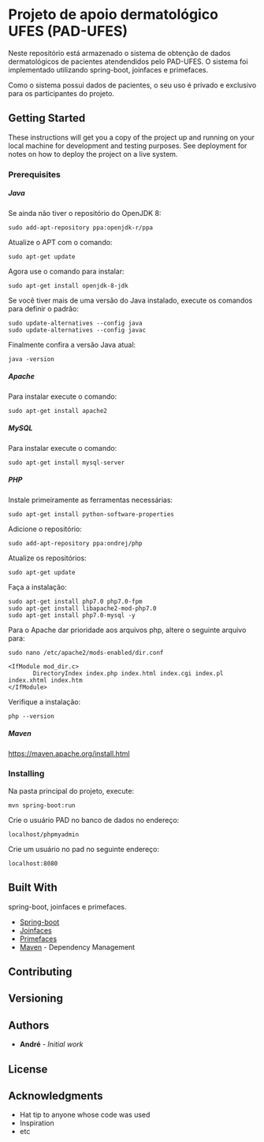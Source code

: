 # Projeto de apoio dermatológico UFES (PAD-UFES)

Neste repositório está armazenado o sistema de obtenção de dados dermatológicos de pacientes atendendidos pelo PAD-UFES. O sistema foi implementado utilizando spring-boot, joinfaces e primefaces.

Como o sistema possui dados de pacientes, o seu uso é privado e exclusivo para os participantes do projeto.

## Getting Started

These instructions will get you a copy of the project up and running on your local machine for development and testing purposes. See deployment for notes on how to deploy the project on a live system.

### Prerequisites

##### Java

Se ainda não tiver o repositório do OpenJDK 8:
```
sudo add-apt-repository ppa:openjdk-r/ppa
```
Atualize o APT com o comando:
```
sudo apt-get update
```
Agora use o comando para instalar:
```
sudo apt-get install openjdk-8-jdk
```
Se você tiver mais de uma versão do Java instalado, execute os comandos para definir o padrão:
```
sudo update-alternatives --config java
sudo update-alternatives --config javac
```
Finalmente confira a versão Java atual:
```
java -version
```

##### Apache

Para instalar execute o comando:
```
sudo apt-get install apache2
```

##### MySQL

Para instalar execute o comando:
```
sudo apt-get install mysql-server
```

##### PHP

Instale primeiramente as ferramentas necessárias:
```
sudo apt-get install python-software-properties
```
Adicione o repositório:
```
sudo add-apt-repository ppa:ondrej/php
```
Atualize os repositórios:
```
sudo apt-get update
```
Faça a instalação:
```
sudo apt-get install php7.0 php7.0-fpm
sudo apt-get install libapache2-mod-php7.0
sudo apt-get install php7.0-mysql -y
```
Para o Apache dar prioridade aos arquivos php, altere o seguinte arquivo para:
```
sudo nano /etc/apache2/mods-enabled/dir.conf

<IfModule mod_dir.c>
       DirectoryIndex index.php index.html index.cgi index.pl index.xhtml index.htm
</IfModule>
```
Verifique a instalação:
```
php --version
```

##### Maven

https://maven.apache.org/install.html

### Installing

Na pasta principal do projeto, execute:

```
mvn spring-boot:run
```

Crie o usuário PAD no banco de dados no endereço:
```
localhost/phpmyadmin
```
Crie um usuário no pad no seguinte endereço:
```
localhost:8080
```

## Built With
 spring-boot, joinfaces e primefaces.
* [Spring-boot](https://spring.io/projects/spring-boot)
* [Joinfaces](https://github.com/joinfaces/joinfaces)
* [Primefaces](https://www.primefaces.org/)
* [Maven](https://maven.apache.org/) - Dependency Management

## Contributing

## Versioning

## Authors

* **André** - *Initial work*

## License


## Acknowledgments

* Hat tip to anyone whose code was used
* Inspiration
* etc
